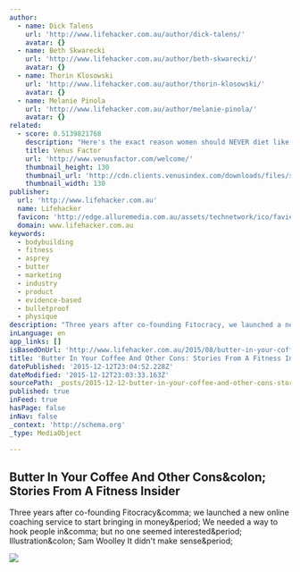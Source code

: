 ```yaml
---
author:
  - name: Dick Talens
    url: 'http://www.lifehacker.com.au/author/dick-talens/'
    avatar: {}
  - name: Beth Skwarecki
    url: 'http://www.lifehacker.com.au/author/beth-skwarecki/'
    avatar: {}
  - name: Thorin Klosowski
    url: 'http://www.lifehacker.com.au/author/thorin-klosowski/'
    avatar: {}
  - name: Melanie Pinola
    url: 'http://www.lifehacker.com.au/author/melanie-pinola/'
    avatar: {}
related:
  - score: 0.5139821768
    description: "Here's the exact reason women should NEVER diet like men. Special tips for controlling female metabolism for that tight tummy and waistline you deserve."
    title: Venus Factor
    url: 'http://www.venusfactor.com/welcome/'
    thumbnail_height: 130
    thumbnail_url: 'http://cdn.clients.venusindex.com/downloads/files/site-resources/venus-factor/img/bna/small/1-2.png'
    thumbnail_width: 130
publisher:
  url: 'http://www.lifehacker.com.au'
  name: Lifehacker
  favicon: 'http://edge.alluremedia.com.au/assets/technetwork/ico/favicon_lifehacker.ico'
  domain: www.lifehacker.com.au
keywords:
  - bodybuilding
  - fitness
  - asprey
  - butter
  - marketing
  - industry
  - product
  - evidence-based
  - bulletproof
  - physique
description: "Three years after co-founding Fitocracy, we launched a new online coaching service to start bringing in money. We needed a way to hook people in, but no one seemed interested. Illustration: Sam Woolley It didn't make sense."
inLanguage: en
app_links: []
isBasedOnUrl: 'http://www.lifehacker.com.au/2015/08/butter-in-your-coffee-and-other-cons-stories-from-a-fitness-insider/'
title: 'Butter In Your Coffee And Other Cons: Stories From A Fitness Insider'
datePublished: '2015-12-12T23:04:52.228Z'
dateModified: '2015-12-12T23:03:33.163Z'
sourcePath: _posts/2015-12-12-butter-in-your-coffee-and-other-cons-stories-from-a-fitness.md
published: true
inFeed: true
hasPage: false
inNav: false
_context: 'http://schema.org'
_type: MediaObject

---
```

<article style=""><h1>Butter In Your Coffee And Other Cons&amp;colon; Stories From A Fitness Insider</h1><p>Three years after co-founding Fitocracy&amp;comma; we launched a new online coaching service to start bringing in money&amp;period; We needed a way to hook people in&amp;comma; but no one seemed interested&amp;period; Illustration&amp;colon; Sam Woolley It didn't make sense&amp;period;</p><img src="http://i.kinja-img.com/gawker-media/image/upload/t_original/1401276935942346533.png" /></article>